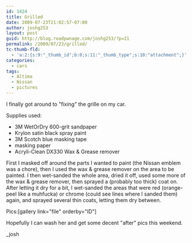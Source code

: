 ```yaml
---
id: 1424
title: Grilled
date: 2009-07-23T21:02:57-07:00
author: joshg253
layout: post
guid: http://blog.roadpwnage.com/joshg253/?p=21
permalink: /2009/07/23/grilled/
tc-thumb-fld:
  - 'a:2:{s:9:"_thumb_id";b:0;s:11:"_thumb_type";s:10:"attachment";}'
categories:
  - cars
tags:
  - Altima
  - Nissan
  - pictures
---
```

I finally got around to "fixing" the grille on my car.

Supplies used:

<ul>
    <li>3M WetOrDry 600-grit sandpaper</li>
    <li>Krylon satin black spray paint</li>
    <li>3M Scotch blue masking tape</li>
    <li>masking paper</li>
    <li>Acryli-Clean DX330 Wax &amp; Grease remover</li>
</ul>

First I masked off around the parts I wanted to paint (the Nissan emblem was a chore), then I used the wax &amp; grease remover on the area to be painted. I then wet-sanded the whole area, dried it off, used some more of the wax &amp; grease remover, then sprayed a (probably too thick) coat on. After letting it dry for a bit, I wet-sanded the areas that were red (orange-peel like a muhfucka) or chrome (could see lines where I sanded them) again, and sprayed several thin coats, letting them dry between.

Pics:[gallery link="file" orderby="ID"]

Hopefully I can wash her and get some decent "after" pics this weekend.

_josh